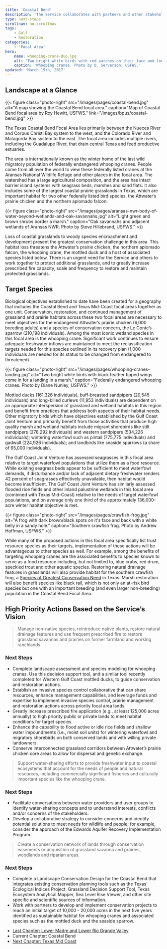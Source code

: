 ```yaml
---
title: 'Coastal Bend'
description: 'The Service collaborates with partners and other stakeholders to conserve, protect and enhance the fish, wildlife, plants and habitat of the Texas Coastal Bend area.'
type: next-steps
scrollnav: no-scrollnav
tags:
    - Gulf
    - Restoration
categories:
    - 'Focal Area'
hero:
    name: whooping-crane-duo.jpg
    alt: 'Two bright white birds with red patches on their face and long slender legs standing in the a dormant grassy field.'
    caption: 'Whooping cranes. Photo by D. Serverson, USFWS.'
updated: 'March 15th, 2017'
---
```


## Landscape at a Glance

{{< figure class="photo-right" src="/images/pages/coastal-bend.jpg" alt="A map showing the Coastal Bend focal area." caption="Map of Coastal Bend focal area by Roy Hewitt, USFWS." link="/images/bpus/coastal-bend.jpg" >}}

The Texas Coastal Bend Focal Area lies primarily between the Nueces River and Corpus Christi Bay system to the west, and the Colorado River and Matagorda Bay system to the east. The focal area includes multiple rivers, including the Guadalupe River, that drain central Texas and feed productive estuaries.

The area is internationally known as the winter home of the last wild migratory population of federally endangered whooping cranes. People come from all over the world to view these federally listed cranes at the Aransas National Wildlife Refuge and other places in the focal area. The watershed has a large agricultural composition, and the area has intact barrier island systems with seagrass beds, marshes and sand flats. It also includes some of the largest coastal prairie grasslands in Texas, which are important habitat for two other federally listed bird species, the Attwater’s prairie chicken and the northern aplomado falcon.

{{< figure class="photo-right" src="/images/pages/aransas-nwr-body-of-water-beyond-wetlands-and-oak-savannahs.jpg" alt="Light green and brown shrubs border a marsh." caption="Oak savannahs and adjacent wetlands of Aransas NWR. Photo by Steve Hillebrand, USFWS." >}}

Loss of coastal grasslands to woody species encroachment and development present the greatest conservation challenge in this area. This habitat loss threatens the Attwater’s prairie chicken, the northern aplomado falcon, the whooping crane, the mottled duck and a host of associated species listed below. There is an urgent need for the Service and others to work together to protect additional grasslands, and to greatly increase prescribed fire capacity, scale and frequency to restore and maintain protected grasslands.

## Target Species

Biological objectives established to date have been created for a geography that includes the Coastal Bend and Texas Mid-Coast focal areas together as one unit. Conservation, restoration, and continued management of grassland and prairie habitats across these two focal areas are necessary to meet objectives for the endangered Attwater’s prairie chicken (6,000 breeding adults) and a species of conservation concern, the Le Conte’s sparrow (210,198 individuals). Among the most iconic wetland species in this focal area is the whooping crane. Significant work continues to ensure adequate freshwater inflows are maintained to meet the reclassification targets needed for this species outlined in its recovery plan (1,000 individuals are needed for its status to be changed from endangered to threatened).

{{< figure class="photo-right" src="/images/pages/whooping-cranes-landing.jpg" alt="Two bright white birds with black feather tipped wings come in for a landing in a marsh." caption="Federally endangered whooping cranes. Photo by Diane Nunley, USFWS." >}}

Mottled ducks (161,326 individuals), buff-breasted sandpipers (20,545 individuals) and long-billed curlews (11,953 individuals) are dependent on an appropriate interspersion of grassland and wetland habitats in this region and benefit from practices that address both aspects of their habitat needs. Other migratory birds which have objectives established by the Gulf Coast Joint Venture and primarily benefit from those activities that produce high quality marsh and wetland habitats include migrant shorebirds like stilt sandpipers (278,292 individuals) and western sandpipers (534,226 individuals); wintering waterfowl such as pintail (775,775 individuals) and gadwall (224,926 individuals); and landbirds like seaside sparrows (a share of 65,000 individuals).

The Gulf Coast Joint Venture has assessed seagrasses in this focal area relative to target waterfowl populations that utilize them as a food resource. While existing seagrass beds appear to be sufficient to meet waterfowl demands, if disturbance and/or lack of adjacent dietary freshwater renders 42 percent of seagrasses effectively unavailable, then habitat would become insufficient. The Gulf Coast Joint Venture has similarly assessed flooded rice fields and other inland palustrine wetlands in this focal area (combined with Texas Mid-Coast) relative to the needs of target waterfowl populations, and on average only one third of the approximately 136,000-acre winter habitat objective is met.

{{< figure class="photo-right" src="/images/pages/crawfish-frog.jpg" alt="A frog with dark brown/black spots on it's face and back with a white belly in a sandy hole." caption="Southern crawfish frog. Photo by Andrew Hoffman, USFWS." >}}

While many of the proposed actions in this focal area specifically list trust resource species as their targets, implementation of these actions will be advantageous to other species as well. For example, among the benefits of targeting whooping cranes are the associated benefits to species known to serve as a food resource including, but not limited to, blue crabs, red drum, speckled trout and other aquatic species. Restoring natural drainage features in grasslands will also provide habitat for the southern crawfish frog, a [Species of Greatest Conservation Need](http://tpwd.texas.gov/landwater/land/tcap/sgcn.phtml
) in Texas. Marsh restoration will also benefit species like black rail, which is not only an at-risk bird species but one with an important breeding (and even larger non-breeding) population in the Coastal Bend Focal Area.

## High Priority Actions Based on the Service’s Vision

> Manage non-native species, reintroduce native plants, restore natural drainage features and use frequent prescribed fire to restore grassland savannas and prairies on former farmland and working ranchlands.

### Next Steps

 - Complete landscape assessment and species modeling for whooping cranes.  Use this decision support tool, and a similar tool recently completed for Western Gulf Coast mottled ducks, to guide conservation and restoration actions.
 - Establish an invasive species control collaborative that can share resources, enhance management capabilities, and leverage funds and expertise to implement invasive species control, prairie management and restoration actions across priority focal area lands.
 - Greatly increase prescribed fire application (e.g., at least 125,000 acres annually) to high priority public or private lands to meet habitat conditions for target species.
 - Enhance the capability to flood active or idle rice fields and shallow water impoundments (i.e., moist soil units) for wintering waterfowl and migratory shorebirds on both conserved lands and with willing private landowners.
 - Conserve interconnected grassland corridors between Attwater’s prairie chicken core areas to allow for dispersal and genetic exchange.

> Support water-sharing efforts to provide freshwater input to coastal ecosystems that account for the needs of people and natural resources, including commercially significant fisheries and culturally important species like the whooping crane.  

###	Next Steps

 - Facilitate conversations between water providers and user groups to identify water-sharing concepts and to understand interests, conflicts and/or concerns of the stakeholders.
 - Develop a collaborative strategy to consider concerns and identify potential solutions to meet needs for wildlife and people; for example, consider the approach of the Edwards Aquifer Recovery Implementation Program.    

> Create a conservation network of lands through conservation easements or acquisition of grassland savanna and prairies, woodlands and riparian areas.  

### Next Steps

 - Complete a Landscape Conservation Design for the Coastal Bend that integrates existing conservation planning tools such as the Texas’ Ecological Indices Project, Grassland Decision Support Tool, Texas Ecosystem Analytical Mapper, Sea Level Rise Viewer, and other site specific and scientific sources of information.  
 - Work with partners to develop and implement conservation projects to reach an initial target of 10,000 - 20,000 acres in the next five years identified as sustainable habitat for whooping cranes and associated species such as the mottled duck and the seaside sparrow.

 <ul class="chapter-links">
   <li class="last-chapter"><a href="../laguna-madre-and-lower-rio-grande-valley">Last Chapter: Lower Madre and Lower Rio Grande Valley</a></li>
   <li class="current-chapter"><span>Current Chapter: Coastal Bend</span></li>
   <li class="next-chapter"><a href="../texas-mid-coast">Next Chapter: Texas Mid Coast</a></li>
 </ul>
